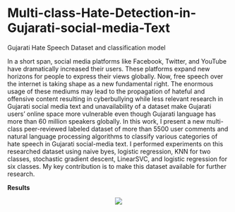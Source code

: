 # Multi-class-Hate-Detection-in-Gujarati-social-media-Text
Gujarati Hate Speech Dataset  and classification model 


In a short span, social media platforms like Facebook, Twitter, and YouTube have dramatically increased their users. These platforms expand new horizons for people to express their views globally. Now, free speech over the internet is taking shape as a new fundamental right. The enormous usage of these mediums may lead to the propagation of hateful and offensive content resulting in cyberbullying while less relevant research in Gujarati social media text and unavailability of a dataset make Gujarati users’ online space more vulnerable even though Gujarati language has more than 60 million speakers globally. In this work, I present a new multi-class peer-reviewed labeled dataset of more than 5500 user comments and natural language processing algorithms to classify various categories of hate speech in Gujarati social-media text. I performed experiments on this researched dataset using naive byes, logistic regression, KNN for two classes, stochastic gradient descent, LinearSVC, and logistic regression for six classes. My key contribution is to make this dataset available for further research. 

**Results**

<p align="center"> <img src="https://user-images.githubusercontent.com/54111873/185793981-5212674d-b01c-4d47-9faf-504c95f9246e.png"> </p>
